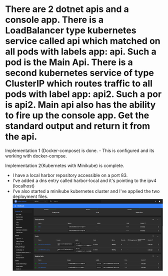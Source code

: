 There are 2 dotnet apis and a console app.
There is a LoadBalancer type kubernetes service called api which matched on all pods with labels app: api. 
	Such a pod is the Main Api. 
There is a second kubernetes service of type ClusterIP which routes traffic to all pods with label app: api2. 
	Such a por is api2.
 Main api also has the ability to fire up the console app. Get the standard output and return it from the api. 
===============================================================
Implementation 1 (Docker-compose) is done. 
	- This is configured and its working with docker-compse.


Implementation 2(Kubernetes with Minikube) is complete. 
 - I have a local harbor repository accessible on a port 83.
 - I've added a dns entry called harbor-local and it's pointing to the ipv4 (localhost)
 - I've also started a minikube kubernetes cluster and I've applied the two deployment files.
 ![minikube-dashboard](/Resources/minikube-dashboard.png)

